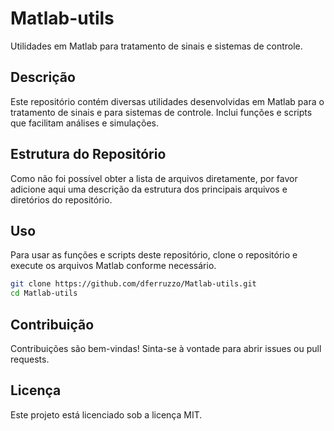 # Matlab-utils

Utilidades em Matlab para tratamento de sinais e sistemas de controle.

## Descrição

Este repositório contém diversas utilidades desenvolvidas em Matlab para o tratamento de sinais e para sistemas de controle. Inclui funções e scripts que facilitam análises e simulações.

## Estrutura do Repositório

Como não foi possível obter a lista de arquivos diretamente, por favor adicione aqui uma descrição da estrutura dos principais arquivos e diretórios do repositório.

## Uso

Para usar as funções e scripts deste repositório, clone o repositório e execute os arquivos Matlab conforme necessário.

```bash
git clone https://github.com/dferruzzo/Matlab-utils.git
cd Matlab-utils
```

## Contribuição

Contribuições são bem-vindas! Sinta-se à vontade para abrir issues ou pull requests.

## Licença

Este projeto está licenciado sob a licença MIT.
